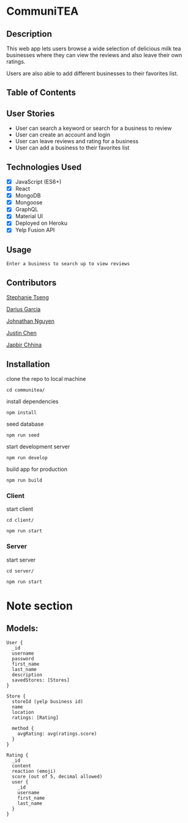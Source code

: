 # CommuniTEA

<!-- ![Screenshot of web app](./assets/images/homepage.png)
![Screenshot of web app](./assets/images/dashboard.png) -->

## Description

This web app lets users browse a wide selection of delicious milk tea businesses where they can view the reviews and also leave their own ratings.

Users are also able to add different businesses to their favorites list.

## Table of Contents

## User Stories

- User can search a keyword or search for a business to review
- User can create an account and login
- User can leave reviews and rating for a business
- User can add a business to their favorites list

## Technologies Used

- [x] JavaScript (ES6+)
- [x] React
- [x] MongoDB
- [x] Mongoose
- [x] GraphQL
- [x] Material UI
- [x] Deployed on Heroku
- [x] Yelp Fusion API

## Usage

```
Enter a business to search up to view reviews
```

## Contributors

[Stephanie Tseng](https://github.com/wytseng)

[Darius Garcia](https://github.com/dariusgarcia/)

[Johnathan Nguyen](https://github.com/jthnguyen9909)

[Justin Chen](https://github.com/JustinCChen)

[Japbir Chhina](https://github.com/japchhina)

## Installation

clone the repo to local machine

```
cd communitea/
```

install dependencies

```
npm install
```

seed database

```
npm run seed
```

start development server

```
npm run develop
```

build app for production

```
npm run build
```

### Client

start client

```
cd client/
```

```
npm run start
```

### Server

start server

```
cd server/
```

```
npm run start
```

<!-- to be deleted  -->
# Note section

## Models:
```
User {
  _id
  username
  password 
  first_name
  last_name
  description
  savedStores: [Stores]
}

Store {
  storeId (yelp business id)
  name
  location
  ratings: [Rating]

  method {
    avgRating: avg(ratings.score)
  }
}

Rating {
  _id
  content
  reaction (emoji)
  score (out of 5, decimal allowed)
  user {
    _id
    username
    first_name
    last_name
  }
}
```